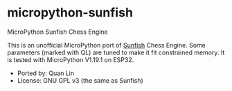 # micropython-sunfish

MicroPython Sunfish Chess Engine

This is an unofficial MicroPython port of [Sunfish][sunfish_github] Chess Engine.
Some parameters (marked with QL) are tuned to make it fit constrained memory.
It is tested with MicroPython V1.19.1 on ESP32.

  [sunfish_github]: https://github.com/thomasahle/sunfish

- Ported by: Quan Lin
- License: GNU GPL v3 (the same as Sunfish)
